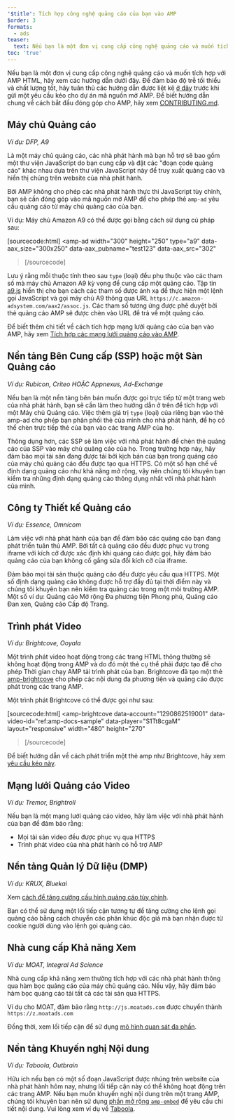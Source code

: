 ```yaml
---
'$title': Tích hợp công nghệ quảng cáo của bạn vào AMP
$order: 3
formats:
  - ads
teaser:
  text: Nếu bạn là một đơn vị cung cấp công nghệ quảng cáo và muốn tích hợp với AMP HTML, hãy xem các hướng dẫn dưới đây.
toc: 'true'
---
```


<!--
This file is imported from https://github.com/ampproject/amphtml/blob/main/ads/_integration-guide.md.
Please do not change this file.
If you have found a bug or an issue please
have a look and request a pull request there.
-->

Nếu bạn là một đơn vị cung cấp công nghệ quảng cáo và muốn tích hợp với AMP HTML, hãy xem các hướng dẫn dưới đây. Để đảm bảo độ trễ tối thiểu và chất lượng tốt, hãy tuân thủ các hướng dẫn được liệt kê [ở đây](https://github.com/ampproject/amphtml/blob/main/ads/../3p/README.md#ads) trước khi gửi một yêu cầu kéo cho dự án mã nguồn mở AMP. Để biết hướng dẫn chung về cách bắt đầu đóng góp cho AMP, hãy xem <a class="" href="https://github.com/ampproject/amphtml/blob/main/CONTRIBUTING.md">CONTRIBUTING.md</a>.

## Máy chủ Quảng cáo <a name="ad-server"></a>

_Ví dụ: DFP, A9_

Là một máy chủ quảng cáo, các nhà phát hành mà bạn hỗ trợ sẽ bao gồm một thư viện JavaScript do bạn cung cấp và đặt các "đoạn code quảng cáo" khác nhau dựa trên thư viện JavaScript này để truy xuất quảng cáo và hiển thị chúng trên website của nhà phát hành.

Bởi AMP không cho phép các nhà phát hành thực thi JavaScript tùy chỉnh, bạn sẽ cần đóng góp vào mã nguồn mở AMP để cho phép thẻ <code>amp-ad</code> yêu cầu quảng cáo từ máy chủ quảng cáo của bạn.

Ví dụ: Máy chủ Amazon A9 có thể được gọi bằng cách sử dụng cú pháp sau:

[sourcecode:html]
<amp-ad
width="300"
height="250"
type="a9"
data-aax_size="300x250"
data-aax_pubname="test123"
data-aax_src="302"

> </amp-ad>
> [/sourcecode]

Lưu ý rằng mỗi thuộc tính theo sau `type` (loại) đều phụ thuộc vào các tham số mà máy chủ Amazon A9 kỳ vọng để cung cấp một quảng cáo. Tập tin [a9.js](https://github.com/ampproject/amphtml/blob/main/ads/./a9.js) hiển thị cho bạn cách các tham số được ánh xạ để thực hiện một lệnh gọi JavaScript và gọi máy chủ A9 thông qua URL `https://c.amazon-adsystem.com/aax2/assoc.js`. Các tham số tương ứng được phê duyệt bởi thẻ quảng cáo AMP sẽ được chèn vào URL để trả về một quảng cáo.

Để biết thêm chi tiết về cách tích hợp mạng lưới quảng cáo của bạn vào AMP, hãy xem [Tích hợp các mạng lưới quảng cáo vào AMP](https://github.com/ampproject/amphtml/blob/main/ads/README.md).

## Nền tảng Bên Cung cấp (SSP) hoặc một Sàn Quảng cáo <a name="supply-side-platform-ssp-or-an-ad-exchange"></a>

_Ví dụ: Rubicon, Criteo HOẶC Appnexus, Ad-Exchange_

Nếu bạn là một nền tảng bên bán muốn được gọi trực tiếp từ một trang web của nhà phát hành, bạn sẽ cần làm theo hướng dẫn ở trên để tích hợp với một Máy chủ Quảng cáo. Việc thêm giá trị `type` (loại) của riêng bạn vào thẻ amp-ad cho phép bạn phân phối thẻ của mình cho nhà phát hành, để họ có thể chèn trực tiếp thẻ của bạn vào các trang AMP của họ.

Thông dụng hơn, các SSP sẽ làm việc với nhà phát hành để chèn thẻ quảng cáo của SSP vào máy chủ quảng cáo của họ. Trong trường hợp này, hãy đảm bảo mọi tài sản đang được tải bởi kịch bản của bạn trong quảng cáo của máy chủ quảng cáo đều được tạo qua HTTPS. Có một số hạn chế về định dạng quảng cáo như khả năng mở rộng, vậy nên chúng tôi khuyên bạn kiểm tra những định dạng quảng cáo thông dụng nhất với nhà phát hành của mình.

## Công ty Thiết kế Quảng cáo <a name="ad-agency"></a>

_Ví dụ: Essence, Omnicom_

Làm việc với nhà phát hành của bạn để đảm bảo các quảng cáo bạn đang phát triển tuân thủ AMP. Bởi tất cả quảng cáo đều được phục vụ trong iframe với kích cỡ được xác định khi quảng cáo được gọi, hãy đảm bảo quảng cáo của bạn không cố gắng sửa đổi kích cỡ của iframe.

Đảm bảo mọi tài sản thuộc quảng cáo đều được yêu cầu qua HTTPS. Một số định dạng quảng cáo không được hỗ trợ đầy đủ tại thời điểm này và chúng tôi khuyên bạn nên kiểm tra quảng cáo trong một môi trường AMP. Một số ví dụ: Quảng cáo Mở rộng Đa phương tiện Phong phú, Quảng cáo Đan xen, Quảng cáo Cấp độ Trang.

## Trình phát Video <a name="video-player"></a>

_Ví dụ: Brightcove, Ooyala_

Một trình phát video hoạt động trong các trang HTML thông thường sẽ không hoạt động trong AMP và do đó một thẻ cụ thể phải được tạo để cho phép Thời gian chạy AMP tải trình phát của bạn. Brightcove đã tạo một thẻ [amp-brightcove](https://github.com/ampproject/amphtml/blob/main/extensions/amp-brightcove/amp-brightcove.md) cho phép các nội dung đa phương tiện và quảng cáo được phát trong các trang AMP.

Một trình phát Brightcove có thể được gọi như sau:

[sourcecode:html]
<amp-brightcove
data-account="1290862519001"
data-video-id="ref:amp-docs-sample"
data-player="S1Tt8cgaM"
layout="responsive"
width="480"
height="270"

> </amp-brightcove>
> [/sourcecode]

Để biết hướng dẫn về cách phát triển một thẻ amp như Brightcove, hãy xem [yêu cầu kéo này](https://github.com/ampproject/amphtml/pull/1052).

## Mạng lưới Quảng cáo Video <a name="video-ad-network"></a>

_Ví dụ: Tremor, Brightroll_

Nếu bạn là một mạng lưới quảng cáo video, hãy làm việc với nhà phát hành của bạn để đảm bảo rằng:

- Mọi tài sản video đều được phục vụ qua HTTPS
- Trình phát video của nhà phát hành có hỗ trợ AMP

## Nền tảng Quản lý Dữ liệu (DMP) <a name="data-management-platform-dmp"></a>

_Ví dụ: KRUX, Bluekai_

Xem [cách để tăng cường cấu hình quảng cáo tùy chỉnh](https://amp.dev/documentation/components/amp-ad#enhance-incoming-ad-configuration).

Bạn có thể sử dụng một lối tiếp cận tương tự để tăng cường cho lệnh gọi quảng cáo bằng cách chuyển các phân khúc độc giả mà bạn nhận được từ cookie người dùng vào lệnh gọi quảng cáo.

## Nhà cung cấp Khả năng Xem <a name="viewability-provider"></a>

_Ví dụ: MOAT, Integral Ad Science_

Nhà cung cấp khả năng xem thường tích hợp với các nhà phát hành thông qua hàm bọc quảng cáo của máy chủ quảng cáo. Nếu vậy, hãy đảm bảo hàm bọc quảng cáo tải tất cả các tài sản qua HTTPS.

Ví dụ cho MOAT, đảm bảo rằng `http://js.moatads.com` được chuyển thành `https://z.moatads.com`

Đồng thời, xem lối tiếp cận để sử dụng [mô hình quan sát đa phần](https://github.com/ampproject/amphtml/blob/main/ads/README.md#ad-viewability).

## Nền tảng Khuyến nghị Nội dung <a name="content-recommendation-platform"></a>

_Ví dụ: Taboola, Outbrain_

Hữu ích nếu bạn có một số đoạn JavaScript được nhúng trên website của nhà phát hành hôm nay, nhưng lối tiếp cận này có thể không hoạt động trên các trang AMP. Nếu bạn muốn khuyến nghị nội dung trên một trang AMP, chúng tôi khuyên bạn nên sử dụng [phần mở rộng `amp-embed`](https://amp.dev/documentation/components/amp-ad) để yêu cầu chi tiết nội dung. Vui lòng xem ví dụ về [Taboola](https://github.com/ampproject/amphtml/blob/main/ads/taboola.md).
